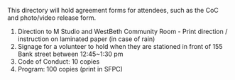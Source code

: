 This directory will hold agreement forms for attendees, such as the CoC and photo/video release form.

1. Direction to M Studio and WestBeth Community Room - Print direction / instruction on laminated paper (in case of rain) 
2. Signage for a volunteer to hold when they are stationed in front of 155 Bank street between 12:45~1:30 pm 
3. Code of Conduct: 10 copies 
4. Program: 100 copies (print in SFPC)
